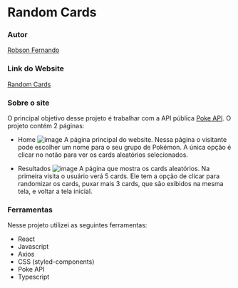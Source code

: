 # Random Cards

### Autor
[Robson Fernando](https://www.linkedin.com/in/robsonffdossantos/)

### Link do Website
[Random Cards](pokemoncards.surge.sh)

### Sobre o site
O principal objetivo desse projeto é trabalhar com a API pública [Poke API](https://pokeapi.co).
O projeto contém 2 páginas:

* Home
![image](https://user-images.githubusercontent.com/86332847/180912251-55d614d9-3ed1-4ca8-817d-3f309b4734eb.png)
A página principal do website. Nessa página o visitante pode escolher um nome para o seu grupo de Pokémon. A única opção é clicar no notão para ver os cards aleatórios selecionados.

* Resultados
![image](https://user-images.githubusercontent.com/86332847/180912336-1abb2e41-fb91-4fb9-9ea2-2a4062624407.png)
A página que mostra os cards aleatórios. Na primeira visita o usuário verá 5 cards. Ele tem a opção de clicar para randomizar os cards, puxar mais 3 cards, que são exibidos na mesma tela, e voltar a tela inicial.

### Ferramentas
Nesse projeto utilizei as seguintes ferramentas:

* React
* Javascript
* Axios
* CSS (styled-components)
* Poke API
* Typescript
